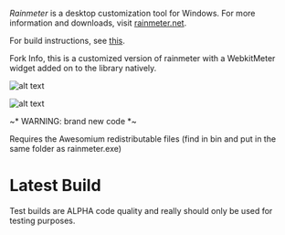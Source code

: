 *Rainmeter* is a desktop customization tool for Windows. For more information and downloads, visit [rainmeter.net](http://rainmeter.net/).

For build instructions, see [this](https://github.com/rainmeter/rainmeter/blob/master/Docs/Building.md).

Fork Info, this is a customized version of rainmeter with a WebkitMeter widget added on to the library natively.

![alt text](http://up2go.us/static/img/html5_clocks_in_rm.PNG "Working in rainmeter")

![alt text](http://up2go.us/static/img/wtf_webpushers.PNG "FB + Clocks + Shit")


~* WARNING: brand new code *~

Requires the Awesomium redistributable files (find in bin and put in the same folder as rainmeter.exe)

Latest Build
========

Test builds are ALPHA code quality and really should only be used for testing purposes. 